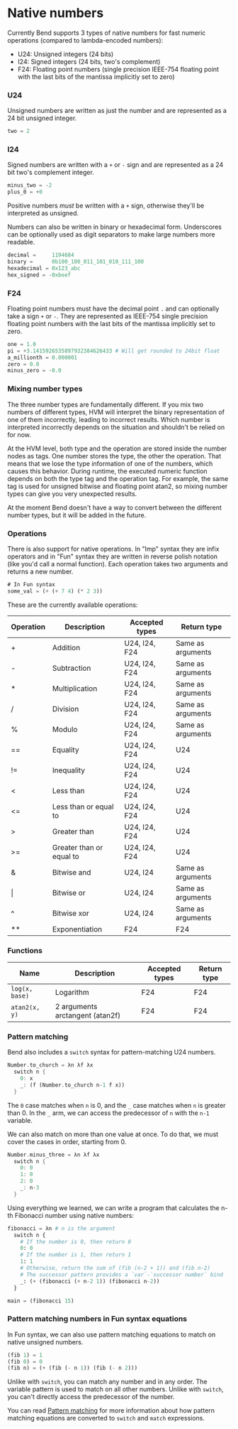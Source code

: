 # Native numbers

Currently Bend supports 3 types of native numbers for fast numeric operations (compared to lambda-encoded numbers):

- U24: Unsigned integers (24 bits)
- I24: Signed integers (24 bits, two's complement)
- F24: Floating point numbers (single precision IEEE-754 floating point with the last bits of the mantissa implicitly set to zero)

### U24

Unsigned numbers are written as just the number and are represented as a 24 bit unsigned integer.

```rs
two = 2
```

### I24

Signed numbers are written with a `+` or `-` sign and are represented as a 24 bit two's complement integer.

```rs
minus_two = -2
plus_0 = +0
```

Positive numbers _must_ be written with a `+` sign, otherwise they'll be interpreted as unsigned.

Numbers can also be written in binary or hexadecimal form. Underscores can be optionally used as digit separators to make large numbers more readable.

```rs
decimal =     1194684
binary =      0b100_100_011_101_010_111_100
hexadecimal = 0x123_abc
hex_signed = -0xbeef
```

### F24

Floating point numbers must have the decimal point `.` and can optionally take a sign `+` or `-`.
They are represented as IEEE-754 single precision floating point numbers with the last bits of the mantissa implicitly set to zero.

```py
one = 1.0
pi = +3.1415926535897932384626433 # Will get rounded to 24bit float
a_millionth = 0.000001
zero = 0.0
minus_zero = -0.0
````

### Mixing number types

The three number types are fundamentally different.
If you mix two numbers of different types, HVM will interpret the binary representation of one of them incorrectly, leading to incorrect results. Which number is interpreted incorrectly depends on the situation and shouldn't be relied on for now.

At the HVM level, both type and the operation are stored inside the number nodes as tags. One number stores the type, the other the operation.
That means that we lose the type information of one of the numbers, which causes this behavior.
During runtime, the executed numeric function depends on both the type tag and the operation tag. For example, the same tag is used for unsigned bitwise and floating point atan2, so mixing number types can give you very unexpected results.

At the moment Bend doesn't have a way to convert between the different number types, but it will be added in the future.

### Operations

There is also support for native operations.
In "Imp" syntax they are infix operators and in "Fun" syntax they are written in reverse polish notation (like you'd call a normal function).
Each operation takes two arguments and returns a new number.

```rs
# In Fun syntax
some_val = (+ (+ 7 4) (* 2 3))
```

These are the currently available operations:

| Operation | Description              | Accepted types | Return type       |
| --------- | ------------------------ | -------------- | ----------------- |
| \+        | Addition                 | U24, I24, F24  | Same as arguments |
| \-        | Subtraction              | U24, I24, F24  | Same as arguments |
| \*        | Multiplication           | U24, I24, F24  | Same as arguments |
| \/        | Division                 | U24, I24, F24  | Same as arguments |
| \%        | Modulo                   | U24, I24, F24  | Same as arguments |
| \==       | Equality                 | U24, I24, F24  | U24               |
| \!=       | Inequality               | U24, I24, F24  | U24               |
| \<        | Less than                | U24, I24, F24  | U24               |
| \<=       | Less than or equal to    | U24, I24, F24  | U24               |
| \>        | Greater than             | U24, I24, F24  | U24               |
| \>=       | Greater than or equal to | U24, I24, F24  | U24               |
| \&        | Bitwise and              | U24, I24       | Same as arguments |
| \|        | Bitwise or               | U24, I24       | Same as arguments |
| \^        | Bitwise xor              | U24, I24       | Same as arguments |
| \*\*      | Exponentiation           | F24            | F24               |

### Functions

| Name           | Description                     | Accepted types | Return type |
| -------------- | ------------------------------- | -------------- | ----------- |
| `log(x, base)` | Logarithm                       | F24            | F24         |
| `atan2(x, y)`  | 2 arguments arctangent (atan2f) | F24            | F24         |

### Pattern matching

Bend also includes a `switch` syntax for pattern-matching U24 numbers.

```rs
Number.to_church = λn λf λx
  switch n {
    0: x
    _: (f (Number.to_church n-1 f x))
  }
```

The `0` case matches when `n` is 0, and the `_` case matches when `n` is greater than 0.
In the `_` arm, we can access the predecessor of `n` with the `n-1` variable.

We can also match on more than one value at once.
To do that, we must cover the cases in order, starting from 0.

```rs
Number.minus_three = λn λf λx
  switch n {
    0: 0
    1: 0
    2: 0
    _: n-3
  }
```

Using everything we learned, we can write a program that calculates the n-th Fibonacci number using native numbers:

```py
fibonacci = λn # n is the argument
  switch n {
    # If the number is 0, then return 0
    0: 0
    # If the number is 1, then return 1
    1: 1
    # Otherwise, return the sum of (fib (n-2 + 1)) and (fib n-2)
    # The successor pattern provides a `var`-`successor number` bind
    _: (+ (fibonacci (+ n-2 1)) (fibonacci n-2))
  }

main = (fibonacci 15)
```

### Pattern matching numbers in Fun syntax equations

In Fun syntax, we can also use pattern matching equations to match on native unsigned numbers.

```rs
(fib 1) = 1
(fib 0) = 0
(fib n) = (+ (fib (- n 1)) (fib (- n 2)))
```

Unlike with `switch`, you can match any number and in any order.
The variable pattern is used to match on all other numbers.
Unlike with `switch`, you can't directly access the predecessor of the number.

You can read [Pattern matching](pattern-matching.md) for more information about how pattern matching equations are converted to `switch` and `match` expressions.
